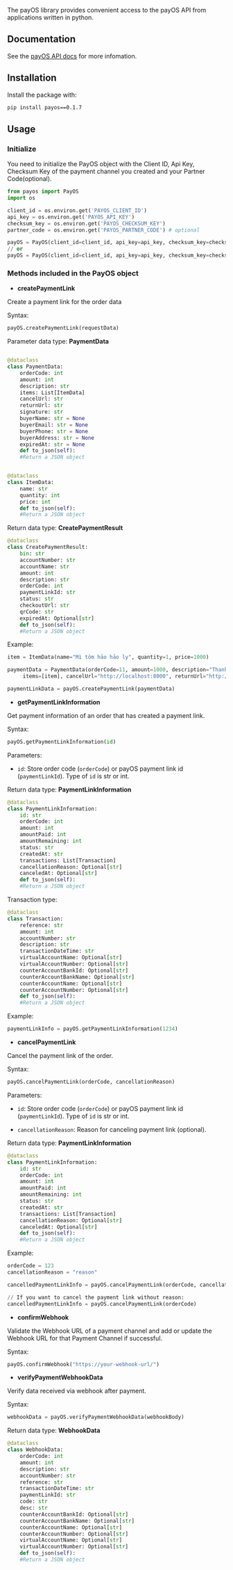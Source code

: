 The payOS library provides convenient access to the payOS API from applications written in python.

## Documentation

See the [payOS API docs](https://payos.vn/docs/api/) for more infomation.

## Installation

Install the package with:

```bash
pip install payos==0.1.7
```

## Usage

### Initialize

You need to initialize the PayOS object with the Client ID, Api Key, Checksum Key of the payment channel you created and your Partner Code(optional).

```python
from payos import PayOS
import os

client_id = os.environ.get('PAYOS_CLIENT_ID')
api_key = os.environ.get('PAYOS_API_KEY')
checksum_key = os.environ.get('PAYOS_CHECKSUM_KEY')
partner_code = os.environ.get('PAYOS_PARTNER_CODE') # optional

payOS = PayOS(client_id=client_id, api_key=api_key, checksum_key=checksum_key)
// or
payOS = PayOS(client_id=client_id, api_key=api_key, checksum_key=checksum_key, partner_code=partner_code)
```

### Methods included in the PayOS object

- **createPaymentLink**

Create a payment link for the order data

Syntax:

```python
payOS.createPaymentLink(requestData)
```

Parameter data type: **PaymentData**

```python

@dataclass
class PaymentData:
    orderCode: int
    amount: int
    description: str
    items: List[ItemData]
    cancelUrl: str
    returnUrl: str
    signature: str
    buyerName: str = None
    buyerEmail: str = None
    buyerPhone: str = None
    buyerAddress: str = None
    expiredAt: str = None
    def to_json(self):
    #Return a JSON object


@dataclass
class ItemData:
    name: str
    quantity: int
    price: int
    def to_json(self):
    #Return a JSON object


```

Return data type: **CreatePaymentResult**

```python
@dataclass
class CreatePaymentResult:
    bin: str
    accountNumber: str
    accountName: str
    amount: int
    description: str
    orderCode: int
    paymentLinkId: str
    status: str
    checkoutUrl: str
    qrCode: str
    expiredAt: Optional[str]
    def to_json(self):
    #Return a JSON object
```

Example:

```py
item = ItemData(name="Mì tôm hảo hảo ly", quantity=1, price=1000)

paymentData = PaymentData(orderCode=11, amount=1000, description="Thanh toan don hang",
     items=[item], cancelUrl="http://localhost:8000", returnUrl="http://localhost:8000")

paymentLinkData = payOS.createPaymentLink(paymentData)
```

- **getPaymentLinkInformation**

Get payment information of an order that has created a payment link.

Syntax:

```python
payOS.getPaymentLinkInformation(id)
```

Parameters:

- `id`: Store order code (`orderCode`) or payOS payment link id (`paymentLinkId`). Type of `id` is str or int.

Return data type: **PaymentLinkInformation**

```py
@dataclass
class PaymentLinkInformation:
    id: str
    orderCode: int
    amount: int
    amountPaid: int
    amountRemaining: int
    status: str
    createdAt: str
    transactions: List[Transaction]
    cancellationReason: Optional[str]
    canceledAt: Optional[str]
    def to_json(self):
    #Return a JSON object
```

Transaction type:

```python
@dataclass
class Transaction:
    reference: str
    amount: int
    accountNumber: str
    description: str
    transactionDateTime: str
    virtualAccountName: Optional[str]
    virtualAccountNumber: Optional[str]
    counterAccountBankId: Optional[str]
    counterAccountBankName: Optional[str]
    counterAccountName: Optional[str]
    counterAccountNumber: Optional[str]
    def to_json(self):
    #Return a JSON object
```

Example:

```py
paymentLinkInfo = payOS.getPaymentLinkInformation(1234)
```

- **cancelPaymentLink**

Cancel the payment link of the order.

Syntax:

```python
payOS.cancelPaymentLink(orderCode, cancellationReason)
```

Parameters:

- `id`: Store order code (`orderCode`) or payOS payment link id (`paymentLinkId`). Type of `id` is str or int.

- `cancellationReason`: Reason for canceling payment link (optional).

Return data type: **PaymentLinkInformation**

```py
@dataclass
class PaymentLinkInformation:
    id: str
    orderCode: int
    amount: int
    amountPaid: int
    amountRemaining: int
    status: str
    createdAt: str
    transactions: List[Transaction]
    cancellationReason: Optional[str]
    canceledAt: Optional[str]
    def to_json(self):
    #Return a JSON object
```

Example:

```py
orderCode = 123
cancellationReason = "reason"

cancelledPaymentLinkInfo = payOS.cancelPaymentLink(orderCode, cancellationReason)

// If you want to cancel the payment link without reason:
cancelledPaymentLinkInfo = payOS.cancelPaymentLink(orderCode)
```

- **confirmWebhook**

Validate the Webhook URL of a payment channel and add or update the Webhook URL for that Payment Channel if successful.

Syntax:

```py
payOS.confirmWebhook("https://your-webhook-url/")
```

- **verifyPaymentWebhookData**

Verify data received via webhook after payment.

Syntax:

```py
webhookData = payOS.verifyPaymentWebhookData(webhookBody)
```

Return data type: **WebhookData**

```py
@dataclass
class WebhookData:
    orderCode: int
    amount: int
    description: str
    accountNumber: str
    reference: str
    transactionDateTime: str
    paymentLinkId: str
    code: str
    desc: str
    counterAccountBankId: Optional[str]
    counterAccountBankName: Optional[str]
    counterAccountName: Optional[str]
    counterAccountNumber: Optional[str]
    virtualAccountName: Optional[str]
    virtualAccountNumber: Optional[str]
    def to_json(self):
    #Return a JSON object
```
